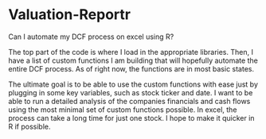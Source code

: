 # Valuation-Reportr
Can I automate my DCF process on excel using R?

  The top part of the code is where I load in the appropriate libraries. Then, I have a list of custom functions I am building that will hopefully automate the entire DCF process. As of right now, the functions are in most basic states. 

  The ultimate goal is to be able to use the custom functions with ease just by plugging in some key variables, such as stock ticker and date. I want to be able to run a detailed analysis of the companies financials and cash flows using the most minimal set of custom functions possible. In excel, the process can take a long time for just one stock. I hope to make it quicker in R if possible.
